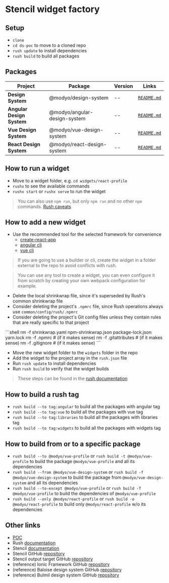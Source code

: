 # Stencil widget factory

## Setup

+ `clone`
+ `cd ds-poc` to move to a cloned repo
+ `rush update` to install dependencies
+ `rush build` to build all packages

## Packages
| Project                   | Package                      | Version  | Links                                                    |
|---------------------------|------------------------------|----------|----------------------------------------------------------|
| **Design System**         | @modyo/design-system         | --       | [`README.md`](design-system/README.md)                   |
| **Angular Design System** | @modyo/angular-design-system | --       | [`README.md`](libraries/angular-design-system/README.md) |
| **Vue Design System**     | @modyo/vue-design-system     | --       | [`README.md`](libraries/vue-design-system/README.md)     |
| **React Design System**   | @modyo/react-design-system   | --       | [`README.md`](libraries/react-design-system/README.md)   |

## How to run a widget

+ Move to a widget folder, e.g. `cd widgets/react-profile`
+ `rushx` to see the available commands
+ `rushx start` or `rushx serve` to run the widget

> You can also use `npm run`, but only `npm run` and no other `npm` commands. [Rush caveats](https://rushjs.io/pages/developer/new_developer/#a-couple-caveats)

## How to add a new widget

+ Use the recommended tool for the selected framework for convenience
  + [create-react-app](https://reactjs.org/docs/create-a-new-react-app.html#create-react-app)
  + [angular cli](https://angular.io/cli)
  + [vue cli](https://cli.vuejs.org/guide/installation.html)
> If you are going to use a builder or cli, create the widget in a folder external to the repo to avoid conflicts with rush.

> You can use any tool to create a widget, you can even configure it from scratch by creating your own webpack configuration for example.

+ Delete the local shrinkwrap file, since it's superseded by Rush's common shrinkwrap file
+ Consider deleting the project's `.npmrc` file, since Rush operations always use `common/config/rush/.npmrc`
+ Consider deleting the project's Git config files unless they contain rules that are really specific to that project

´´´shell
rm -f shrinkwrap.yaml npm-shrinkwrap.json package-lock.json yarn.lock
rm -f .npmrc          # (if it makes sense)
rm -f .gitattributes  # (if it makes sense)
rm -f .gitignore      # (if it makes sense)
´´´

+ Move the new widget folder to the `widgets` folder in the repo
+ Add the widget to the project array in the `rush.json` file
+ Run `rush update` to install dependencies
+ Run `rush build` to verify that the widget builds

> These steps can be found in the [rush documentation](https://rushjs.io/pages/maintainer/add_to_repo/#step-4-add-your-first-project)

## How to build a rush tag

+ `rush build --to tag:angular` to build all the packages with angular tag
+ `rush build --to tag:vue` to build all the packages with vue tag
+ `rush build --to tag:libraries` to build all the packages with libraries tag
+ `rush build --to tag:widgets` to build all the packages with widgets tag

## How to build from or to a specific package

+ `rush build --to @modyo/vue-profile` or `rush build -t @modyo/vue-profile` to build the package `@modyo/vue-profile` and all its dependencies
+ `rush build --from @modyo/vue-design-system` or `rush build -f @modyo/vue-design-system` to build the package from `@modyo/vue-design-system` and all its dependencies
+ `rush build --to-except @modyo/vue-profile` or `rush build -T @modyo/vue-profile` to build the dependencies of `@modyo/vue-profile`
+ `rush build --only @modyo/react-profile` or `rush build -o @modyo/react-profile` to build only `@modyo/react-profile` w/o its dependencies

## Other links

+ [POC](POC.md)
+ Rush [documentation](https://rushjs.io/pages/intro/get_started/)
+ Stencil [documentation](https://stenciljs.com/docs/overview)
+ Stencil GitHub [repository](https://github.com/ionic-team/stencil)
+ Stencil output target GitHub [repository](https://github.com/ionic-team/stencil-ds-output-targets)
+ (reference) Ionic Framework GitHub [repository](https://github.com/ionic-team/ionic-framework)
+ (reference) Baloise design system GitHub [repository](https://github.com/baloise/design-system)
+ (reference) Bulmil design system GitHub [repository](https://github.com/Gomah/bulmil)
